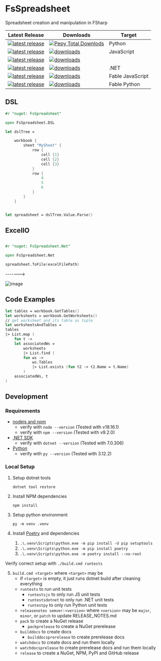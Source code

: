 ﻿# FsSpreadsheet
Spreadsheet creation and manipulation in FSharp

<table>
  <thead>
    <tr>
      <th>Latest Release</th>
      <th>Downloads</th>
      <th>Target</th>
    </tr>
  </thead>
  <tbody>
    <tr>
      <td>
        <a href="https://pypi.org/project/fsspreadsheet/">
          <img src="https://img.shields.io/pypi/v/fsspreadsheet?logo=pypi" alt="latest release" />
        </a>
      </td>
      <td>
        <a href="https://pepy.tech/project/siren-dsl">
          <img alt="Pepy Total Downlods" src="https://img.shields.io/pepy/dt/siren-dsl?label=fsspreadsheet&color=blue" />
        </a>
      </td>
      <td>Python</td>
    </tr>
    <!-- js package -->
    <tr>
      <td>
        <a href="https://www.npmjs.com/package/@fslab/fsspreadsheet">
          <img src="https://img.shields.io/npm/v/@fslab/fsspreadsheet?logo=npm" alt="latest release" />
        </a>
      </td>
      <td>
        <a href="https://www.npmjs.com/package/@fslab/fsspreadsheet">
          <img src="https://img.shields.io/npm/dt/@fslab/fsspreadsheet?label=@fslab/fsspreadsheet" alt="downloads" />
        </a>
      </td>
      <td>JavaScript</td>
    </tr>
    <!-- f# nuget package core -->
    <tr>
      <td>
        <a href="https://www.nuget.org/packages/FsSpreadsheet/">
          <img src="https://img.shields.io/nuget/v/FsSpreadsheet?logo=nuget" alt="latest release" />
        </a>
      </td>
      <td>
        <a href="https://www.nuget.org/packages/FsSpreadsheet/">
          <img src="https://img.shields.io/nuget/dt/FsSpreadsheet?label=FsSpreadsheet" alt="downloads" />
        </a>
      </td>
      <td></td>
    </tr>
    <!-- f# nuget package net -->
    <tr>
      <td>
        <a href="https://www.nuget.org/packages/FsSpreadsheet.Net/">
          <img src="https://img.shields.io/nuget/v/FsSpreadsheet.Net?logo=nuget" alt="latest release" />
        </a>
      </td>
      <td>
        <a href="https://www.nuget.org/packages/FsSpreadsheet.Net/">
          <img src="https://img.shields.io/nuget/dt/FsSpreadsheet.Net?label=FsSpreadsheet.Net" alt="downloads" />
        </a>
      </td>
      <td>.NET</td>
    </tr>
    <!-- f# nuget package js -->
    <tr>
      <td>
        <a href="https://www.nuget.org/packages/FsSpreadsheet.Js/">
          <img src="https://img.shields.io/nuget/v/FsSpreadsheet.Js?logo=nuget" alt="latest release" />
        </a>
      </td>
      <td>
        <a href="https://www.nuget.org/packages/FsSpreadsheet.Js/">
          <img src="https://img.shields.io/nuget/dt/FsSpreadsheet.Js?label=FsSpreadsheet.Js" alt="downloads" />
        </a>
      </td>
      <td>Fable JavaScript</td>
    </tr>
    <!-- f# nuget package py -->
    <tr>
      <td>
        <a href="https://www.nuget.org/packages/FsSpreadsheet.Py/">
          <img src="https://img.shields.io/nuget/v/FsSpreadsheet.Py?logo=nuget" alt="latest release" />
        </a>
      </td>
      <td>
        <a href="https://www.nuget.org/packages/FsSpreadsheet.Py/">
          <img src="https://img.shields.io/nuget/dt/FsSpreadsheet.Py?label=FsSpreadsheet.Py" alt="downloads" />
        </a>
      </td>
      <td>Fable Python</td>
    </tr>
  </tbody>

</table>

## DSL 
```fsharp
#r "nuget: FsSpreadsheet"

open FsSpreadsheet.DSL

let dslTree = 

    workbook {
        sheet "MySheet" {
            row {
                cell {1}
                cell {2}
                cell {3}
            }
            row {
                4
                5
                6
            }
        }
    }


let spreadsheet = dslTree.Value.Parse()
```
## ExcelIO

```fsharp

#r "nuget: FsSpreadsheet.Net"

open FsSpreadsheet.Net

spreadsheet.ToFile(excelFilePath)

```

------->

![image](https://user-images.githubusercontent.com/17880410/167841765-f67e1fa2-3806-4f32-9223-bdecc8253568.png)

## Code Examples

```fsharp
let tables = workbook.GetTables()
let worksheets = workbook.GetWorksheets()
// get worksheet and its table as tuple
let worksheetsAndTables =
tables
|> List.map (
    fun t ->
	let associatedWs = 
	    worksheets
	    |> List.find (
		fun ws -> 
		    ws.Tables
		    |> List.exists (fun t2 -> t2.Name = t.Name)
	    )
	associatedWs, t
)
```


## Development

### Requirements

- [nodejs and npm](https://nodejs.org/en/download)
    - verify with `node --version` (Tested with v18.16.1)
    - verify with `npm --version` (Tested with v9.2.0)
- [.NET SDK](https://dotnet.microsoft.com/en-us/download)
    - verify with `dotnet --version` (Tested with 7.0.306)
- [Python](https://www.python.org/downloads/)
    - verify with `py --version` (Tested with 3.12.2)

### Local Setup

1. Setup dotnet tools

   `dotnet tool restore`

2. Install NPM dependencies
   
   `npm install`

3. Setup python environment
    
   `py -m venv .venv`

4. Install [Poetry](https://python-poetry.org/) and dependencies

   1. `.\.venv\Scripts\python.exe -m pip install -U pip setuptools`
   2. `.\.venv\Scripts\python.exe -m pip install poetry`
   3. `.\.venv\Scripts\python.exe -m poetry install --no-root`

Verify correct setup with `./build.cmd runtests` 

5. `build.cmd <target>` where `<target>` may be
    - if `<target>` is empty, it just runs dotnet build after cleaning everything
    - `runtests` to run unit tests
      - `runtestsjs` to only run JS unit tests
	  - `runtestsdotnet` to only run .NET unit tests
      - `runtestpy` to only run Python unit tests
    - `releasenotes semver:<version>` where `<version>` may be `major`, `minor`, or `patch` to update RELEASE_NOTES.md
    - `pack` to create a NuGet release
      - `packprelease` to create a NuGet prerelease
    - `builddocs` to create docs
      - `builddocsprerelease` to create prerelease docs
  	- `watchdocs` to create docs and run them locally
  	- `watchdocsprelease` to create prerelease docs and run them locally
    - `release` to create a NuGet, NPM, PyPI and GitHub release 
